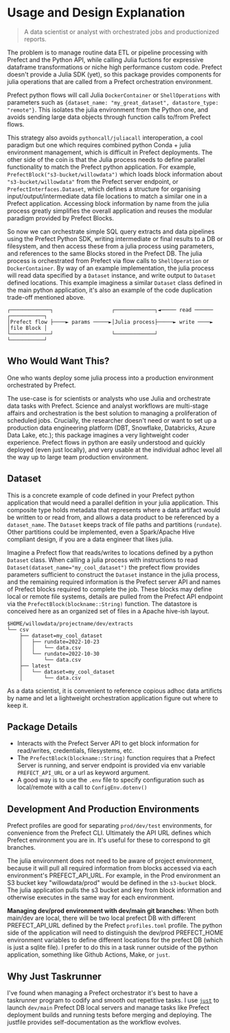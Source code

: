 # Usage and Design Explanation
>A data scientist or analyst with orchestrated jobs and productionized reports.

The problem is to manage routine data ETL or pipeline processing with Prefect and the Python API, while calling Julia fuctions for expressive dataframe transformations or niche high performance custom code. Prefect doesn't provide a Julia SDK (yet), so this package provides components for julia operations that are called from a Prefect orchestration environment. 

Prefect python flows will call Julia `DockerContainer` or `ShellOperations` with parameters such as `{dataset_name: "my_great_dataset", datastore_type: "remote"}`. This isolates the julia environment from the Python one, and avoids sending large data objects through function calls to/from Prefect flows.

This strategy also avoids `pythoncall/juliacall` interoperation, a cool paradigm but one which requires combined python Conda + julia environment management, which is difficult in Prefect deployments. The other side of the coin is that the Julia process needs to define parallel functionality to match the Prefect python application. For example, `PrefectBlock("s3-bucket/willowdata")` which loads block information about `"s3-bucket/willowdata"` from the Prefect server endpoint, or `PrefectInterfaces.Dataset`, which defines a structure for organising input/output/intermediate data file locations to match a similar one in a Prefect application. Accessing block information by name from the julia process greatly simplifies the overall application and reuses the modular paradigm provided by Prefect Blocks.

So now we can orchestrate simple SQL query extracts and data pipelines using the Prefect Python SDK, writing intermediate or final results to a DB or filesystem, and then access these from a julia process using parameters, and references to the same Blocks stored in the Prefect DB. The julia process is orchestrated from Prefect via flow calls to `ShellOperation` or `DockerContainer`. By way of an example implementation, the julia process will read data specified by a `Dataset` instance, and write output to `Dataset` defined locations. This example imaginess a similar `Dataset` class defined in the main python application, it's also an example of the code duplication trade-off mentioned above.

```
┌─────────────┐                   ┌─────────────┐◄───── read ────── ┌───────────┐
│Prefect flow ├────► params ─────►│Julia process├─────► write ────► │file Block │
└─────────────┘                   └─────────────┘                   └───────────┘
```

## Who Would Want This?
One who wants deploy some julia process into a production environment orchestrated by Prefect.

The use-case is for scientists or analysts who use Julia and orchestrate data tasks with Prefect. Science and analyst workflows are multi-stage affairs and orchestration is the best solution to managing a proliferation of scheduled jobs. Crucially, the researcher doesn't need or want to set up a production data engineering platform (DBT, Snowflake, Databricks, Azure Data Lake, etc.); this package imagines a very lightweight coder experience. Prefect flows in python are easily understood and quickly deployed (even just locally), and very usable at the individual adhoc level all the way up to large team production environment.

## Dataset
This is a concrete example of code defined in your Prefect python application that would need a parallel defition in your julia application.
This composite type holds metadata that represents where a data artifact would be written to or read from, and allows a data product to be referenced by a `dataset_name`. The `Dataset` keeps track of file paths and partitions (`rundate`). Other partitions could be implemented, even a Spark/Apache Hive compliant design, if you are a data engineer that likes julia.

Imagine a Prefect flow that reads/writes to locations defined by a python `Dataset` class. When calling a julia process with instructions to read `Dataset(dataset_name="my_cool_dataset")` the prefect flow provides parameters sufficient to construct the `Dataset` instance in the julia process, and the remaining required information is the Prefect server API and names of Prefect blocks required to complete the job. These blocks may define local or remote file systems, details are pulled from the Prefect API endpoint via the `PrefectBlock(blockname::String)` function. The datastore is conceived here as an organized set of files in a Apache hive-ish layout.

```
$HOME/willowdata/projectname/dev/extracts
└── csv
    ├── dataset=my_cool_dataset
    │   ├── rundate=2022-10-23
    │   │   └── data.csv
    │   └── rundate=2022-10-30
    │       └── data.csv
    ├── latest
    │   └── dataset=my_cool_dataset
    │       └── data.csv
```

As a data scientist, it is convenient to reference copious adhoc data artificts by name and let a lightweight orchestration application figure out where to keep it.

## Package Details
* Interacts with the Prefect Server API to get block information for read/writes, credentials, filesystems, etc.
* The `PrefectBlock(blockname::String)` function requires that a Prefect Server is running, and server endpoint is provided via env variable `PREFECT_API_URL` or a url as keyword argument.
* A good way is to use the `.env` file to specify configuration such as local/remote with a call to `ConfigEnv.dotenv()`

## Development And Production Environments
Prefect profiles are good for separating `prod/dev/test` environments, for convenience from the Prefect CLI. Ultimately the API URL defines which Prefect environment you are in. It's useful for these to correspond to git branches. 

The julia environment does not need to be aware of project environment, because it will pull all required information from blocks accessed via each environment's PREFECT_API_URL. For example, in the Prod environment an S3 bucket key "willowdata/prod" would be defined in the `s3-bucket` block. The julia application pulls the s3 bucket and key from block information and otherwise executes in the same way for each environment.

**Managing dev/prod environment with dev/main git branches:** When both main/dev are local, there will be two local prefect DB with different PREFECT_API_URL defined by the Prefect `profiles.toml` profile. The python side of the application will need to distinguish the dev/prod PREFECT_HOME environment variables to define different locations for the prefect DB (which is just a sqlite file). I prefer to do this in a task runner outside of the python application, something like Github Actions, Make, or `just`.

## Why Just Taskrunner
I've found when managing a Prefect orchestrator it's best to have a taskrunner program to codify and smooth out repetitive tasks. I use [`just`](https://just.systems/) to launch `dev/main` Prefect DB local servers and manage tasks like Prefect deployment builds and running tests before merging and deploying. The justfile provides self-documentation as the workflow evolves.
